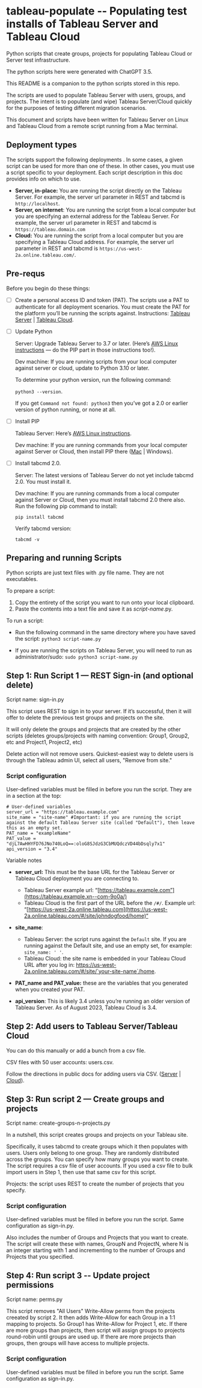 # tableau-populate -- Populating test installs of Tableau Server  and Tableau Cloud
Python scripts that create groups, projects for populating Tableau Cloud or Server test infrastructure.

The python scripts here were generated with ChatGPT 3.5.

This README is a companion to the python scripts stored in this repo. 

The scripts are used to populate Tableau Server with users, groups, and projects. The intent is to populate (and wipe) Tableau Server/Cloud quickly for the purposes of testing different migration scenarios.

This document and scripts have been written for Tableau Server on Linux and Tableau Cloud from a remote script running from a Mac terminal. 


## Deployment types

The scripts support the following deployments . In some cases, a given script can be used for more than one of these. In other cases, you must use a script specific to your deployment. Each script description in this doc provides info on which to use.


* **Server, in-place:** You are running the script directly on the Tableau Server. For example, the server url parameter in REST and tabcmd is `http://localhost`.
* **Server, on internet**: You are running the script from a local computer but you are specifying an external address for the Tableau Server. For example, the server url parameter in REST and tabcmd is `https://tableau.domain.com`
* **Cloud:** You are running the script from a local computer but you are specifying a Tableau Cloud address. For example, the server url parameter in REST and tabcmd is `https://us-west-2a.online.tableau.com/`.

## Pre-requs

Before you begin do these things: 

- [ ] Create a personal access ID and token (PAT). The scripts use a PAT to authenticate for all deployment scenarios.  You must create the PAT for the platform you’ll be running the scripts against. Instructions: [Tableau Server](https://help.tableau.com/current/server-linux/en-us/security_personal_access_tokens.htm) | [Tableau Cloud](https://help.tableau.com/current/online/en-us/security_personal_access_tokens.htm). 
- [ ] Update Python 
    
    Server: Upgrade Tableau Server to 3.7 or later. (Here’s [AWS Linux instructions](https://docs.aws.amazon.com/elasticbeanstalk/latest/dg/eb-cli3-install-linux.html) — do the PIP part in those instructions too!).
     
    Dev machine: If you are running scripts from your local computer against server or cloud, update to Python 3.10 or later. 
    
    To determine your python version, run the following command:
    
    `python3 --version`.
    
    If you get `Command not found: python3` then you’ve got a 2.0 or earlier version of python running, or none at all. 
- [ ] Install PIP
    
    Tableau Server: Here’s [AWS Linux instructions](https://docs.aws.amazon.com/elasticbeanstalk/latest/dg/eb-cli3-install-linux.html). 
    
    Dev machine: If you are running commands from your local computer against Server or Cloud, then install PIP there ([Mac](https://www.geeksforgeeks.org/how-to-install-pip-in-macos/) | Windows).
- [ ] Install tabcmd 2.0. 
    
    Server: The latest versions of Tableau Server do not yet include tabcmd 2.0. You must install it. 
    
    Dev machine: If you are running commands from a local computer against Server or Cloud, then you must install tabcmd 2.0 there also. Run the following pip command to install:
    
    `pip install tabcmd`
    
    Verify tabcmd version:
    
    `tabcmd -v`

## Preparing and running Scripts

Python scripts are just text files with .py file name. They are not executables.
 
To prepare a script:

1. Copy the entirety of the script you want to run onto your local clipboard.
2. Paste the contents into a text file and save it as *script-name*.py.

To run a script:


* Run the following command in the same directory where you have saved the script:
    `python3 script-name.py`
 
* If you are running the scripts on Tableau Server, you will need to run as administrator/sudo:
    `sudo python3 script-name.py`

## Step 1: Run Script 1 — REST Sign-in (and optional delete) 

Script name: sign-in.py

This script uses REST to sign in to your server. If it’s successful, then it will offer to delete the previous test groups and projects on the site. 

It will only delete the groups and projects that are created by the other scripts (deletes groups/projects with naming convention: Group1, Group2, etc and Project1, Project2, etc)

Delete action will not remove users. Quickest-easiest way to delete users is through the Tableau admin UI, select all users, "Remove from site."

### Script configuration

User-defined variables must be filled in before you run the script. They are in a section at the top:


```
# User-defined variables
server_url = "https://tableau.example.com"
site_name = "site-name" #Important: if you are running the script against the default Tableau Server site (called "Default"), then leave this as an empty set.
PAT_name = "exampleName"
PAT_value = "djL7AwHHYFD76JNo740LoQ==:oloG8SJdzG3CbMUQdczVD44bDsqly7x1"
api_version = "3.4"
```


Variable notes

* **server_url:** This must be the base URL for the Tableau Server or Tableau Cloud deployment you are connecting to. 
    * Tableau Server example url: “[https://tableau.example.com”](https://tableau.example.xn--com-9o0a/)
    * Tableau Cloud is the first part of the URL before the `/#/`. Example url: “[https://us-west-2a.online.tableau.com](https://us-west-2a.online.tableau.com/#/site/johndogfood/home)“
* **site_name**: 
  * Tableau Server: the script runs against the `Default` site. If you are running against the Default site, and use an empty set, for example: `site_name: ' '`.
  * Tableau Cloud: the site name is embedded in your Tableau Cloud URL after you log in:
    https://us-west-2a.online.tableau.com/#/site/`your-site-name`/home.


* **PAT_name and PAT_value:** these are the variables that you generated when you created your PAT. 
* **api_version**: This is likely 3.4 unless you’re running an older version of Tableau Server. As of August 2023, Tableau Cloud is 3.4.

## Step 2: Add users to Tableau Server/Tableau Cloud

You can do this manually or add a bunch from a csv file. 

CSV files with 50 user accounts: users.csv. 

Follow the directions in public docs for adding users via CSV. ([Server](https://help.tableau.com/v0.0/server/en-us/users_import.htm) | [Cloud](https://help.tableau.com/v0.0/online/en-us/users_import.htm)).


## Step 3: Run script 2 — Create groups and projects

Script name: create-groups-n-projects.py

In a nutshell, this script creates groups and projects on your Tableau site. 

Specifically, it uses tabcmd to create groups which it then populates with users. Users only belong to one group. They are randomly distributed across the groups. You can specify how many groups you want to create. The script requires a csv file of user accounts. If you used a csv file to bulk import users in Step 1, then use that same csv for this script.

Projects: the script uses REST to create the number of projects that you specify.

### Script configuration

User-defined variables must be filled in before you run the script. Same configuration as sign-in.py.

Also includes the number of Groups and Projects that you want to create. The script will create these with names, GroupN and ProjectN, where N is an integer starting with 1 and incrementing to the number of Groups and Projects that you specified.

## Step 4: Run script 3 -- Update project permissions

Script name: perms.py

This script removes "All Users" Write-Allow perms from the projects creeated by script 2. It then adds Write-Allow for each Group in a 1:1 mapping to projects. So Group1 has Write-Allow for Project 1, etc. If there are more groups than projects, then script will assign groups to projects round-robin until groups are used up. If there are more projects than groups, then groups will have access to multiple projects. 

### Script configuration

User-defined variables must be filled in before you run the script. Same configuration as sign-in.py.
        

